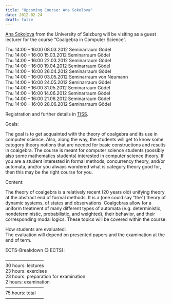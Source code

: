```yaml
---
title: "Upcoming Course: Ana Sokolova"
date: 2012-02-24
draft: false
---
```


<p><a href="http://cs.uni-salzburg.at/~anas/" target="_blank">Ana Sokolova</a> from the University of Salzburg will be visiting as a guest lecturer for the course “Coalgebra in Computer Science”.</p>
<p>Thu 14:00 – 16:00 08.03.2012 Seminarraum Gödel<br>Thu 14:00 – 16:00 15.03.2012 Seminarraum Gödel<br>Thu 14:00 – 16:00 22.03.2012 Seminarraum Gödel<br>Thu 14:00 – 16:00 19.04.2012 Seminarraum Gödel<br>Thu 14:00 – 16:00 26.04.2012 Seminarraum Gödel<br>Thu 14:00 – 16:00 03.05.2012 Seminarraum von Neumann<br>Thu 14:00 – 16:00 24.05.2012 Seminarraum Gödel<br>Thu 14:00 – 16:00 31.05.2012 Seminarraum Gödel<br>Thu 14:00 – 16:00 14.06.2012 Seminarraum Gödel<br>Thu 14:00 – 16:00 21.06.2012 Seminarraum Gödel<br>Thu 14:00 – 16:00 28.06.2012 Seminarraum Gödel</p>
<p>Registration and further details in&nbsp;<a href="https://tiss.tuwien.ac.at/course/courseDetails.xhtml?courseNr=184731" target="_blank">TISS</a>.</p>
<p>Goals:</p>
<p>The goal is to get acquainted with the theory of coalgebra and its use in computer science. Also, along the way, the students will get to know some category theory notions that are needed for basic constructions and results in coalgebra. The course is meant for computer science students (possibly also some mathematics students) interested in computer science theory. If you are a student interested in formal methods, concurrency theory, and/or automata, and/or you always wondered what is category theory good for, then this may be the right course for you.</p>
<p>Content:</p>
<p>The theory of coalgebra is a relatively recent (20 years old) unifying theory at the abstract end of formal methods. It is a (one could say “the”) theory of dynamic systems, of states and observations. Coalgebras allow for a uniform treatment of many different types of automata (e.g. deterministic, nondeterministic, probabilistic, and weighted), their behavior, and their corresponding modal logics. These topics will be covered within the course.</p>
<p>How students are evaluated:<br>The evaluation will depend on presented papers and the examination at the end of term.</p>
<p>ECTS-Breakdown (3 ECTS):</p>
<p>————————–<br>30 hours: lectures<br>23 hours: exercises<br>23 hours: preparation for examination<br>2 hours: examination<br>————————–<br>75 hours: total<br>————————–</p>
<div class="fix"><!----></div>